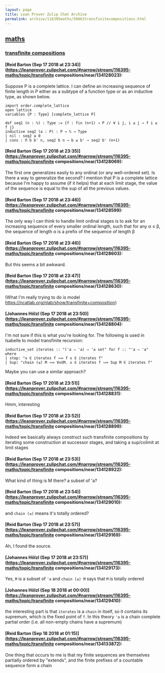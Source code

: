 ```yaml
---
layout: page
title: Lean Prover Zulip Chat Archive 
permalink: archive/116395maths/50863transfinitecompositions.html
---
```


## [maths](index.html)
### [transfinite compositions](50863transfinitecompositions.html)

#### [Reid Barton (Sep 17 2018 at 23:34)](https://leanprover.zulipchat.com/#narrow/stream/116395-maths/topic/transfinite compositions/near/134128023):
Suppose P is a complete lattice. I can define an increasing sequence of finite length in P either as a subtype of a function type or as an inductive type, as shown below.
```lean
import order.complete_lattice
open lattice
variables {P : Type} [complete_lattice P]

def seq1 (n : ℕ) : Type := {f : fin (n+1) → P // ∀ i j, i ≤ j → f i ≤ f j}
inductive seq2 (a : P) : P → ℕ → Type
| nil : seq2 a 0
| cons : Π b b' n, seq2 b n → b ≤ b' → seq2 b' (n+1)
```

#### [Reid Barton (Sep 17 2018 at 23:35)](https://leanprover.zulipchat.com/#narrow/stream/116395-maths/topic/transfinite compositions/near/134128069):
The first one generalizes easily to any ordinal (or any well-ordered set). Is there a way to generalize the second?
I mention that P is a complete lattice because I'm happy to assume (if it helps) that at each limit stage, the value of the sequence is equal to the sup of all the previous values.

#### [Reid Barton (Sep 17 2018 at 23:46)](https://leanprover.zulipchat.com/#narrow/stream/116395-maths/topic/transfinite compositions/near/134128599):
The only way I can think to handle limit ordinal stages is to ask for an increasing sequence of every smaller ordinal length, such that for any α ≤ β, the sequence of length α is a prefix of the sequence of length β

#### [Reid Barton (Sep 17 2018 at 23:46)](https://leanprover.zulipchat.com/#narrow/stream/116395-maths/topic/transfinite compositions/near/134128603):
But this seems a bit awkward.

#### [Reid Barton (Sep 17 2018 at 23:47)](https://leanprover.zulipchat.com/#narrow/stream/116395-maths/topic/transfinite compositions/near/134128630):
(What I'm really trying to do is model https://ncatlab.org/nlab/show/transfinite+composition)

#### [Johannes Hölzl (Sep 17 2018 at 23:50)](https://leanprover.zulipchat.com/#narrow/stream/116395-maths/topic/transfinite compositions/near/134128804):
I'm not sure if this is what you're looking for. The following is used in Isabelle to model transfinite recursion:
```isabelle
inductive_set iterates :: "('a ⇒ 'a) ⇒ 'a set" for f :: "'a ⇒ 'a" where
| step: "x ∈ iterates f ⟹ f x ∈ iterates f"
| Sup: "chain (≤) M ⟹ ∀x∈M. x ∈ iterates f ⟹ Sup M ∈ iterates f"
```
Maybe you can use a similar approach?

#### [Reid Barton (Sep 17 2018 at 23:51)](https://leanprover.zulipchat.com/#narrow/stream/116395-maths/topic/transfinite compositions/near/134128831):
Hmm, interesting

#### [Reid Barton (Sep 17 2018 at 23:52)](https://leanprover.zulipchat.com/#narrow/stream/116395-maths/topic/transfinite compositions/near/134128899):
Indeed we basically always construct such transfinite compositions by iterating some construction at successor stages, and taking a sup/colimit at limit stages

#### [Reid Barton (Sep 17 2018 at 23:53)](https://leanprover.zulipchat.com/#narrow/stream/116395-maths/topic/transfinite compositions/near/134128922):
What kind of thing is M there? a subset of 'a?

#### [Reid Barton (Sep 17 2018 at 23:54)](https://leanprover.zulipchat.com/#narrow/stream/116395-maths/topic/transfinite compositions/near/134129010):
and `chain (≤)` means it's totally ordered?

#### [Reid Barton (Sep 17 2018 at 23:57)](https://leanprover.zulipchat.com/#narrow/stream/116395-maths/topic/transfinite compositions/near/134129169):
Ah, I found the source.

#### [Johannes Hölzl (Sep 17 2018 at 23:57)](https://leanprover.zulipchat.com/#narrow/stream/116395-maths/topic/transfinite compositions/near/134129173):
Yes, `M` is a subset of `'a` and `chain (≤) M` says that `M` is totally ordered

#### [Johannes Hölzl (Sep 18 2018 at 00:00)](https://leanprover.zulipchat.com/#narrow/stream/116395-maths/topic/transfinite compositions/near/134129410):
the interesting part is that `iterates` is a `chain` in itself, so it contains its supremum, which is the fixed point of `f`.  In this theory `'a` is a chain complete partial order (i.e. all non-empty chains have a supremum)

#### [Reid Barton (Sep 18 2018 at 01:15)](https://leanprover.zulipchat.com/#narrow/stream/116395-maths/topic/transfinite compositions/near/134133872):
One thing that occurs to me is that my finite sequences are themselves partially ordered by "extends", and the finite prefixes of a countable sequence form a chain

